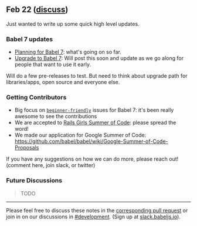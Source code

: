 ## Feb 22 ([discuss](https://github.com/babel/notes/pull/15))

Just wanted to write up some quick high level updates.

### Babel 7 updates

- [Planning for Babel 7](https://github.com/babel/babel.github.io/pull/1166): what's going on so far.
- [Upgrade to Babel 7](https://github.com/babel/babel.github.io/pull/1146): Will post this soon and update as we go along for people that want to use it early.

Will do a few pre-releases to test. But need to think about upgrade path for libraries/apps, open source and everyone else.

### Getting Contributors

- Big focus on [`beginner-friendly`](https://github.com/babel/babel/issues?q=is%3Aissue+label%3Abeginner-friendly+is%3Aclosed) issues for Babel 7: it's been really awesome to see the contributions
- We are accepted to [Rails Girls Summer of Code](https://teams.railsgirlssummerofcode.org/projects/177-babel): please spread the word!
- We made our application for Google Summer of Code: https://github.com/babel/babel/wiki/Google-Summer-of-Code-Proposals

If you have any suggestions on how we can do more, please reach out! (comment here, join slack, or twitter)

### Future Discussions

> TODO

---

Please feel free to discuss these notes in the [corresponding pull request](https://github.com/babel/notes/pull/15) or join in on our discussions in [#development](https://babeljs.slack.com/messages/development). (Sign up at [slack.babeljs.io](https://slack.babeljs.io/)).
